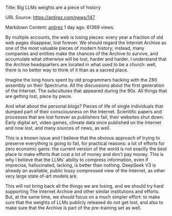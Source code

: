 Title: Big LLMs weights are a piece of history

URL Source: https://antirez.com/news/147

Markdown Content:
[antirez](https://antirez.com/user/antirez) 1 day ago. 61369 views.

By multiple accounts, the web is losing pieces: every year a fraction of old web pages disappear, lost forever. We should regard the Internet Archive as one of the most valuable pieces of modern history; instead, many companies and entities make the chances of the Archive to survive, and accumulate what otherwise will be lost, harder and harder. I understand that the Archive headquarters are located in what used to be a church: well, there is no better way to think of it than as a sacred place.

Imagine the long hours spent by old programmers hacking with the Z80 assembly on their Spectrums. All the discussions about the first generation of the Internet. The subcultures that appeared during the 90s. All things that are getting lost, piece by piece.

And what about the personal blogs? Pieces of life of single individuals that dumped part of their consciousness on the Internet. Scientific papers and processes that are lost forever as publishers fail, their websites shut down. Early digital art, video games, climate data once published on the Internet and now lost, and many sources of news, as well.

This is a known issue and I believe that the obvious approach of trying to preserve everything is going to fail, for practical reasons: a lot of efforts for zero economic gains: the current version of the world is not exactly the best place to make efforts that cost a lot of money and don't pay money. This is why I believe that the LLMs' ability to compress information, even if imprecise, hallucinated, lacking, is better than nothing. DeepSeek V3 is already an available, public lossy compressed view of the Internet, as other very large state of-art models are.

This will not bring back all the things we are losing, and we should try hard supporting The Internet Archive and other similar institutions and efforts. But, at the same time, we should focus on a much simpler effort: to make sure that the weights of LLMs publicly released do not get lost, and also to make sure that the Archive is part of the pre-training set as well.

